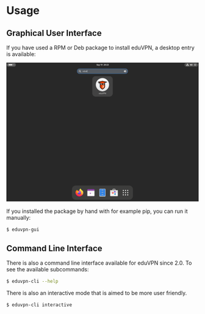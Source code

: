# Usage

## Graphical User Interface

If you have used a RPM or Deb package to install eduVPN, a desktop entry
is available:

![eduVPN desktop entry](./img/desktopentry.png)

If you installed the package by hand with for example pip, you can run
it manually:

``` bash
$ eduvpn-gui
```

## Command Line Interface

There is also a command line interface available for eduVPN since 2.0.
To see the available subcommands:

``` bash
$ eduvpn-cli --help
```

There is also an interactive mode that is aimed to be more user
friendly.

``` bash
$ eduvpn-cli interactive
```
